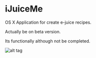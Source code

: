 iJuiceMe
========

OS X Application for create e-juice recipes.

Actually be on beta version.

Its functionally although not be completed.

![alt tag](https://raw.github.com/jvegaf/iJuiceMe/master/screenshot.png)
